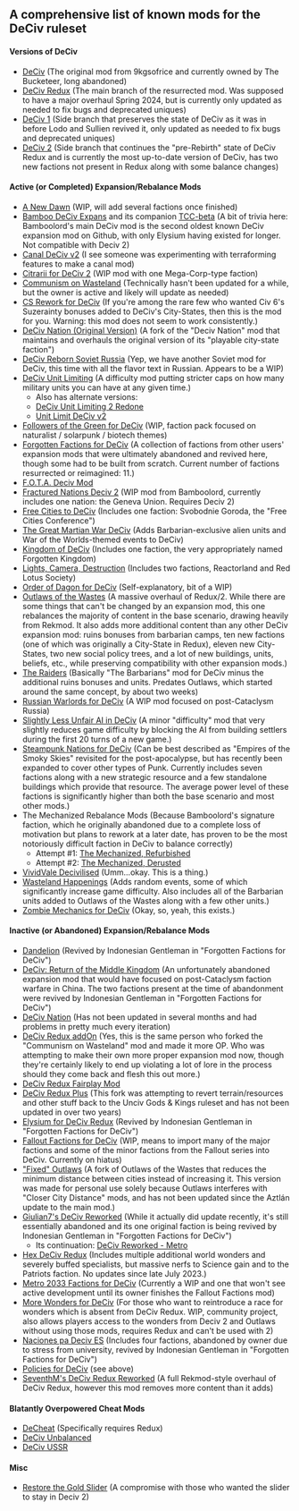 ## A comprehensive list of known mods for the DeCiv ruleset

#### Versions of DeCiv
- [DeCiv](https://github.com/GeneralWadaling/DeCiv) (The original mod from 9kgsofrice and currently owned by The Bucketeer, long abandoned)
- [DeCiv Redux](https://github.com/SpacedOutChicken/DeCiv-Redux) (The main branch of the resurrected mod. Was supposed to have a major overhaul Spring 2024, but is currently only updated as needed to fix bugs and deprecated uniques)
- [DeCiv 1](https://github.com/SpacedOutChicken/DeCiv-1) (Side branch that preserves the state of DeCiv as it was in before Lodo and Sullien revived it, only updated as needed to fix bugs and deprecated uniques)
- [DeCiv 2](https://github.com/SpacedOutChicken/Deciv-2) (Side branch that continues the "pre-Rebirth" state of DeCiv Redux and is currently the most up-to-date version of DeCiv, has two new factions not present in Redux along with some balance changes)

#### Active (or Completed) Expansion/Rebalance Mods
- [A New Dawn](https://github.com/ReallyBasicName/A-New-Dawn) (WIP, will add several factions once finished)
- [Bamboo DeCiv Expans](https://github.com/RealBamboolord/Bamboo-Deciv-Expans) and its companion [TCC-beta](https://github.com/NotBamboolord/TCC-beta) (A bit of trivia here: Bamboolord's main DeCiv mod is the second oldest known DeCiv expansion mod on Github, with only Elysium having existed for longer. Not compatible with Deciv 2)
- [Canal DeCiv v2](https://github.com/fabi0M/CANAL_DECIV_V2) (I see someone was experimenting with terraforming features to make a canal mod)
- [Citrarii for DeCiv 2](https://github.com/4xAsh1/Citrarii-for-Deciv-2) (WIP mod with one Mega-Corp-type faction)
- [Communism on Wasteland](https://github.com/chenxing61/Communism-on-Wasteland) (Technically hasn't been updated for a while, but the owner is active and likely will update as needed)
- [CS Rework for DeCiv](https://github.com/the-s-is-silent/CS-Rework-for-DeCiv) (If you're among the rare few who wanted Civ 6's Suzerainty bonuses added to DeCiv's City-States, then this is the mod for you. Warning: this mod does not seem to work consistently.)
- [DeCiv Nation (Original Version)](https://github.com/the-s-is-silent/Deciv-Nation-Original-Version) (A fork of the "Deciv Nation" mod that maintains and overhauls the original version of its "playable city-state faction")
- [DeCiv Reborn Soviet Russia](https://github.com/SovSteelDragon/DeCiv-Reborn-Soviet-Russia) (Yep, we have another Soviet mod for DeCiv, this time with all the flavor text in Russian. Appears to be a WIP)
- [DeCiv Unit Limiting](https://github.com/Calais-Osterrepublic/DeCiv-Unit-Limiting) (A difficulty mod putting stricter caps on how many military units you can have at any given time.)
    - Also has alternate versions:
    - [DeCiv Unit Limiting 2 Redone](https://github.com/Calais-Osterrepublic/Deciv-Unit-Limiting-2-Redone)
    - [Unit Limit DeCiv v2](https://github.com/fabi0M/UNIT_LIMIT_DECIV_V2/blob/main/jsons/GlobalUniques.json)
- [Followers of the Green for DeCiv](https://github.com/carriontrooper/Followers-of-the-Green-for-Deciv) (WIP, faction pack focused on naturalist / solarpunk / biotech themes)
- [Forgotten Factions for DeCiv](https://github.com/carriontrooper/Forgotten-Factions-for-Deciv) (A collection of factions from other users' expansion mods that were ultimately abandoned and revived here, though some had to be built from scratch. Current number of factions resurrected or reimagined: 11.)
- [F.O.T.A. Deciv Mod](https://github.com/Mradypta1/F.O.T.A-Deciv-Mod)
- [Fractured Nations Deciv 2](https://github.com/RealBamboolord/Fractured-Nations-Deciv-2) (WIP mod from Bamboolord, currently includes one nation: the Geneva Union. Requires Deciv 2)
- [Free Cities to DeCiv](https://github.com/Inkognito-secret/Free-Cites-to-DeCiv) (Includes one faction: Svobodnie Goroda, the "Free Cities Conference")
- [The Great Martian War DeCiv](https://github.com/Calais-Osterrepublic/The-Great-Martian-War-Deciv) (Adds Barbarian-exclusive alien units and War of the Worlds-themed events to DeCiv)
- [Kingdom of DeCiv](https://github.com/EPG333/Kingdom-of-Deciv) (Includes one faction, the very appropriately named Forgotten Kingdom)
- [Lights, Camera, Destruction](https://github.com/PAFR2003/LightsCameraDestruction) (Includes two factions, Reactorland and Red Lotus Society)
- [Order of Dagon for DeCiv](https://github.com/ReallyBasicName/Order-of-Dagon-for-Deciv) (Self-explanatory, bit of a WIP)
- [Outlaws of the Wastes](https://github.com/the-s-is-silent/Outlaws-of-the-Wastes) (A massive overhaul of Redux/2. While there are some things that can't be changed by an expansion mod, this one rebalances the majority of content in the base scenario, drawing heavily from Rekmod. It also adds more additional content than any other DeCiv expansion mod: ruins bonuses from barbarian camps, ten new factions (one of which was originally a City-State in Redux), eleven new City-States, two new social policy trees, and a lot of new buildings, units, beliefs, etc., while preserving compatibility with other expansion mods.)
- [The Raiders](https://github.com/Belias02/The-raiders) (Basically "The Barbarians" mod for DeCiv minus the additional ruins bonuses and units. Predates Outlaws, which started around the same concept, by about two weeks)
- [Russian Warlords for DeCiv](https://github.com/Inkognito-secret/Russian-warlords-for-DeCiv) (A WIP mod focused on post-Cataclysm Russia)
- [Slightly Less Unfair AI in DeCiv](https://github.com/the-s-is-silent/Slightly-Less-Unfair-AI-in-DeCiv) (A minor "difficulty" mod that very slightly reduces game difficulty by blocking the AI from building settlers during the first 20 turns of a new game.)
- [Steampunk Nations for DeCiv](https://github.com/carriontrooper/Steampunk-Nations-for-Deciv) (Can be best described as "Empires of the Smoky Skies" revisited for the post-apocalypse, but has recently been expanded to cover other types of Punk. Currently includes seven factions along with a new strategic resource and a few standalone buildings which provide that resource. The average power level of these factions is significantly higher than both the base scenario and most other mods.)
- The Mechanized Rebalance Mods (Because Bamboolord's signature faction, which he originally abandoned due to a complete loss of motivation but plans to rework at a later date, has proven to be the most notoriously difficult faction in DeCiv to balance correctly)
    - Attempt #1: [The Mechanized, Refurbished](https://github.com/the-s-is-silent/The-Mechanized-Refurbished)
    - Attempt #2: [The Mechanized, Derusted](https://github.com/EPG333/The-Mechanized-Derusted)
- [VividVale Decivilised](https://github.com/BennieCUBED/VividVale-Decivilised) (Umm...okay. This is a thing.)
- [Wasteland Happenings](https://github.com/the-s-is-silent/Wasteland-Happenings) (Adds random events, some of which significantly increase game difficulty. Also includes all of the Barbarian units added to Outlaws of the Wastes along with a few other units.)
- [Zombie Mechanics for DeCiv](https://github.com/carriontrooper/Zombie-Survivors-for-DeCiv) (Okay, so, yeah, this exists.)

#### Inactive (or Abandoned) Expansion/Rebalance Mods
- [Dandelion](https://github.com/PAFR2003/Dandelion) (Revived by Indonesian Gentleman in "Forgotten Factions for DeCiv")
- [DeCiv: Return of the Middle Kingdom](https://github.com/Jinmjjjhrf/Deciv-Return-of-the-Middle-Kingdom) (An unfortunately abandoned expansion mod that would have focused on post-Cataclysm faction warfare in China. The two factions present at the time of abandonment were revived by Indonesian Gentleman in "Forgotten Factions for DeCiv")
- [DeCiv Nation](https://github.com/EmperorVboiuerfg/Deciv-Nation) (Has not been updated in several months and had problems in pretty much every iteration)
- [DeCiv Redux addOn](https://github.com/TheresNoLama/DeCiv-Redux-addOn) (Yes, this is the same person who forked the "Communism on Wasteland" mod and made it more OP. Who was attempting to make their own more proper expansion mod now, though they're certainly likely to end up violating a lot of lore in the process should they come back and flesh this out more.)
- [DeCiv Redux Fairplay Mod](https://github.com/Monokiro/Deciv-Redux-Fairplay-Mod)
- [DeCiv Redux Plus](https://github.com/kudcrafts/DeCiv-Redux-Plus) (This fork was attempting to revert terrain/resources and other stuff back to the Unciv Gods & Kings ruleset and has not been updated in over two years)
- [Elysium for DeCiv Redux](https://github.com/HaneulCheong/Elysium-for-DeCiv-Redux) (Revived by Indonesian Gentleman in "Forgotten Factions for DeCiv")
- [Fallout Factions for DeCiv](https://github.com/ReallyBasicName/Fallout-Factions-for-Deciv) (WIP, means to import many of the major factions and some of the minor factions from the Fallout series into DeCiv. Currently on hiatus)
- ["Fixed" Outlaws](https://github.com/TomXPL/Fixed-Outlaws) (A fork of Outlaws of the Wastes that reduces the minimum distance between cities instead of increasing it. This version was made for personal use solely because Outlaws interferes with "Closer City Distance" mods, and has not been updated since the Aztlán update to the main mod.)
- [Giulian7's DeCiv Reworked](https://github.com/Giulian7/DeCiv-Reworked) (While it actually did update recently, it's still essentially abandoned and its one original faction is being revived by Indonesian Gentleman in "Forgotten Factions for DeCiv")
    - Its continuation: [DeCiv Reworked - Metro](https://github.com/Giulian7/DeCiv-Reworked---Metro)
- [Hex DeCiv Redux](https://github.com/Hexelix/Hex-DeCiv-Redux) (Includes multiple additional world wonders and severely buffed specialists, but massive nerfs to Science gain and to the Patriots faction. No updates since late July 2023.)
- [Metro 2033 Factions for DeCiv](https://github.com/ReallyBasicName/Metro-2033-factions-for-Deciv) (Currently a WIP and one that won't see active development until its owner finishes the Fallout Factions mod)
- [More Wonders for DeCiv](https://github.com/the-s-is-silent/More-Wonders-for-DeCiv) (For those who want to reintroduce a race for wonders which is absent from DeCiv Redux. WIP, community project, also allows players access to the wonders from Deciv 2 and Outlaws without using those mods, requires Redux and can't be used with 2)
- [Naciones pa Deciv ES](https://github.com/Belias02/Naciones-pa-deciv-ES) (Includes four factions, abandoned by owner due to stress from university, revived by Indonesian Gentleman in "Forgotten Factions for DeCiv")
- [Policies for DeCiv](https://github.com/Belias02/PoliciesforDeciv) (see above)
- [SeventhM's DeCiv Redux Reworked](https://github.com/SeventhM/Deciv-Redux-Reworked) (A full Rekmod-style overhaul of DeCiv Redux, however this mod removes more content than it adds)

#### Blatantly Overpowered Cheat Mods
- [DeCheat](https://github.com/ZacTheCatlover/DeCheat) (Specifically requires Redux)
- [DeCiv Unbalanced](https://github.com/the-s-is-silent/DeCiv-Unbalanced)
- [DeCiv USSR](https://github.com/Doomstar00/DeCiv-USSR)

#### Misc
- [Restore the Gold Slider](https://github.com/the-s-is-silent/Restore-the-Gold-Slider-in-Deciv-2) (A compromise with those who wanted the slider to stay in Deciv 2)
